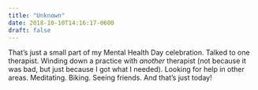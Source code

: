 ```yaml
---
title: "Unknown"
date: 2018-10-10T14:16:17-0600
draft: false
---
```


That’s just a small part of my Mental Health Day celebration. Talked to one therapist. Winding down a practice with _another_ therapist (not because it was bad, but just because I got what I needed). Looking for help in other areas. Meditating. Biking. Seeing friends. And that’s just today!
